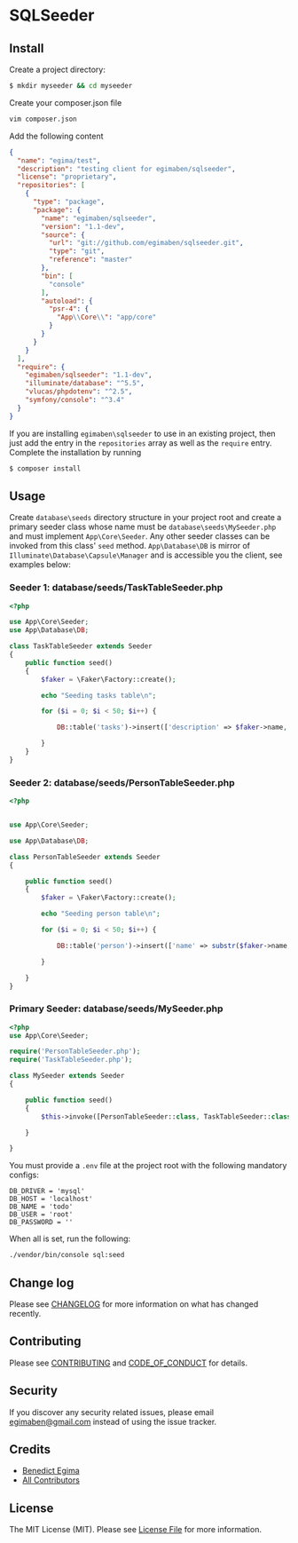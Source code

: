 # SQLSeeder

## Install

Create a project directory:
``` bash
$ mkdir myseeder && cd myseeder
```
Create your composer.json file
``` bash
vim composer.json
```
Add the following content

``` json
{
  "name": "egima/test",
  "description": "testing client for egimaben/sqlseeder",
  "license": "proprietary",
  "repositories": [
    {
      "type": "package",
      "package": {
        "name": "egimaben/sqlseeder",
        "version": "1.1-dev",
        "source": {
          "url": "git://github.com/egimaben/sqlseeder.git",
          "type": "git",
          "reference": "master"
        },
        "bin": [
          "console"
        ],
        "autoload": {
          "psr-4": {
            "App\\Core\\": "app/core"
          }
        }
      }
    }
  ],
  "require": {
    "egimaben/sqlseeder": "1.1-dev",
    "illuminate/database": "^5.5",
    "vlucas/phpdotenv": "^2.5",
    "symfony/console": "^3.4"
  }
}
```
If you are installing `egimaben\sqlseeder` to use in an existing project, then just add the entry in the `repositories` array as well as the `require` entry.
Complete the installation by running
``` bash
$ composer install
```

## Usage

Create `database\seeds` directory structure in your project root and create a primary seeder class whose name must be `database\seeds\MySeeder.php` and must implement `App\Core\Seeder`. Any other seeder classes can be invoked from this class' `seed` method. `App\Database\DB` is mirror of `Illuminate\Database\Capsule\Manager` and is accessible you the client, see examples below:
### Seeder 1: database/seeds/TaskTableSeeder.php

``` php
<?php

use App\Core\Seeder;
use App\Database\DB;

class TaskTableSeeder extends Seeder
{
    public function seed()
    {
        $faker = \Faker\Factory::create();

        echo "Seeding tasks table\n";

        for ($i = 0; $i < 50; $i++) {

            DB::table('tasks')->insert(['description' => $faker->name, 'done' => 0]);

        }
    }
}
```
### Seeder 2: database/seeds/PersonTableSeeder.php

``` php
<?php


use App\Core\Seeder;

use App\Database\DB;

class PersonTableSeeder extends Seeder
{

    public function seed()
    {
        $faker = \Faker\Factory::create();

        echo "Seeding person table\n";

        for ($i = 0; $i < 50; $i++) {

            DB::table('person')->insert(['name' => substr($faker->name, 0, 20), 'age' => $i]);

        }

    }
}
```

### Primary Seeder: database/seeds/MySeeder.php

``` php
<?php
use App\Core\Seeder;

require('PersonTableSeeder.php');
require('TaskTableSeeder.php');

class MySeeder extends Seeder
{

    public function seed()
    {
        $this->invoke([PersonTableSeeder::class, TaskTableSeeder::class]);

    }

}
```
You must provide a `.env` file at the project root with the following mandatory configs:
``` props
DB_DRIVER = 'mysql'
DB_HOST = 'localhost'
DB_NAME = 'todo'
DB_USER = 'root'
DB_PASSWORD = ''

```
When all is set, run the following:

``` bash
./vendor/bin/console sql:seed
```

## Change log

Please see [CHANGELOG](CHANGELOG.md) for more information on what has changed recently.

## Contributing

Please see [CONTRIBUTING](CONTRIBUTING.md) and [CODE_OF_CONDUCT](CODE_OF_CONDUCT.md) for details.

## Security

If you discover any security related issues, please email egimaben@gmail.com instead of using the issue tracker.

## Credits

- [Benedict Egima][link-author]
- [All Contributors][link-contributors]

## License

The MIT License (MIT). Please see [License File](LICENSE.md) for more information.

[ico-version]: https://img.shields.io/packagist/v/egimaben/sqlseeder.svg?style=flat-square
[ico-license]: https://img.shields.io/badge/license-MIT-brightgreen.svg?style=flat-square
[ico-travis]: https://img.shields.io/travis/egimaben/sqlseeder/master.svg?style=flat-square
[ico-scrutinizer]: https://img.shields.io/scrutinizer/coverage/g/egimaben/sql_seeder.svg?style=flat-square
[ico-code-quality]: https://img.shields.io/scrutinizer/g/egimaben/sql_seeder.svg?style=flat-square
[ico-downloads]: https://img.shields.io/packagist/dt/egimaben/sql_seeder.svg?style=flat-square

[link-packagist]: https://packagist.org/packages/egimaben/sql_seeder
[link-travis]: https://travis-ci.org/egimaben/sql_seeder
[link-scrutinizer]: https://scrutinizer-ci.com/g/egimaben/sql_seeder/code-structure
[link-code-quality]: https://scrutinizer-ci.com/g/egimaben/sql_seeder
[link-downloads]: https://packagist.org/packages/egimaben/sql_seeder
[link-author]: https://github.com/egimaben
[link-contributors]: ../../contributors
